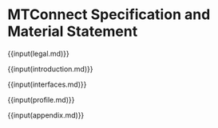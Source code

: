 # MTConnect Specification and Material Statement

{{input(legal.md)}}

{{input(introduction.md)}}

{{input(interfaces.md)}}

{{input(profile.md)}}

{{input(appendix.md)}}